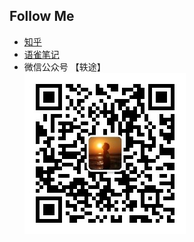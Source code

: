 ## Follow Me
- [知乎](https://www.zhihu.com/people/wang90_)
- [语雀笔记](https://www.yuque.com/wang90)
- 微信公众号 【轶途】<br>
![qrcode](./assets/qrcode_for_gh_b25148334fc9_258.jpg)
